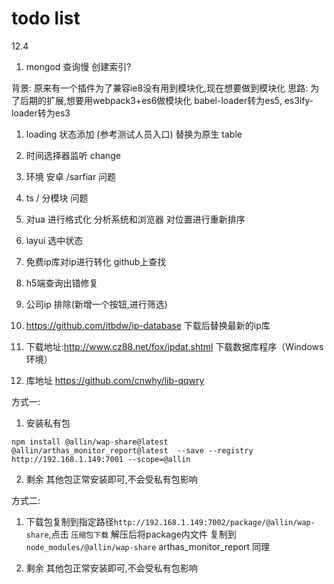 # todo list

12.4

1. mongod 查询慢 创建索引?

背景: 原来有一个插件为了兼容ie8没有用到模块化,现在想要做到模块化
思路: 
为了后期的扩展,想要用webpack3+es6做模块化
babel-loader转为es5,
es3ify-loader转为es3




1. loading 状态添加 (参考测试人员入口) 替换为原生 table
2. 时间选择器监听 change
3. 环境 安卓 /sarfiar 问题
4. ts / 分模块 问题



1. 对ua 进行格式化 分析系统和浏览器 对位置进行重新排序
5. layui 选中状态
4. 免费ip库对ip进行转化  github上查找
3. h5端查询出错修复
2. 公司ip 排除(新增一个按钮,进行筛选)   


1. https://github.com/itbdw/ip-database  下载后替换最新的ip库
2. 下载地址:http://www.cz88.net/fox/ipdat.shtml 下载数据库程序（Windows 环境）

3. 库地址 https://github.com/cnwhy/lib-qqwry 




方式一:

1.  安装私有包

```
npm install @allin/wap-share@latest  @allin/arthas_monitor_report@latest  --save --registry http://192.168.1.149:7001 --scope=@allin  
```

2. 剩余 其他包正常安装即可,不会受私有包影响

方式二:

1. 下载包复制到指定路径`http://192.168.1.149:7002/package/@allin/wap-share`,点击 `压缩包下载` 解压后将package内文件 复制到  `node_modules/@allin/wap-share`
arthas_monitor_report 同理

2.  剩余 其他包正常安装即可,不会受私有包影响